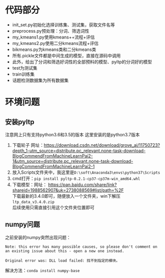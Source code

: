 # 代码部分

- init_set.py初始化选择训练集、测试集，获取文件名等    
- preprocess.py预处理：分词、筛选词性
- my_kmeans1.py使用kmeans++流程+评估
- my_kmeans2.py使用二分kmeans流程+评估
- bikmeans.py为kmeans类和二分kmeans类
- 所有.pickle文件都是中间生成的模型，直接在源码中调用
- 此外，给出了分词和筛选好词性的全部预料的模型、pyltp的分词好的模型
- test为测试集
- train训练集
- 话题检测数据集为所有数据集

# 环境问题
## 安装pyltp  
注意网上只有支持python3.6和3.5的版本
这里安装的是python3.7版本 
1. 下载轮子 网址：https://download.csdn.net/download/grove_ai/11750723?depth_1-utm_source=distribute.pc_relevant.none-task-download-BlogCommendFromMachineLearnPai2-1&utm_source=distribute.pc_relevant.none-task-download-BlogCommendFromMachineLearnPai2-1
2. 放入Scripts文件夹中，我这里是`D:\soft\Anaconda3\envs\python37\Scripts`
3. cmd打开：`pip install pyltp-0.2.1-cp37-cp37m-win_amd64.whl`
4. 下载模型：网址： https://pan.baidu.com/share/link?shareid=1988562907&uk=2738088569#list/path=%2F       
   下载最新的3.4.0即可，随便放入一个文件夹，win下解压`ltp_data_v3.4.0.zip`       
   后续使用只需直接引用这个文件夹位置即可

## numpy问题
之前安装的numpy突然出现问题：
``` dotnetcli
Note: this error has many possible causes, so please don't comment on
an existing issue about this - open a new one instead.

Original error was: DLL load failed: 找不到指定的模块。
```
解决方法：`conda install numpy-base`


